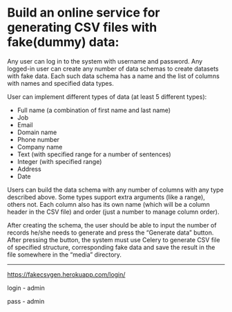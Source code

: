 Build an online service for generating CSV files with fake(dummy) data:
=====
Any user can log in to the system with username and password.
Any logged-in user can create any number of data schemas to create datasets with fake data.
Each such data schema has a name and the list of columns with names and specified data types.


User can implement different types of data (at least 5 different types):

* Full name (a combination of first name and last name)
* Job
* Email
* Domain name
* Phone number
* Company name
* Text (with specified range for a number of sentences)
* Integer (with specified range)
* Address
* Date


Users can build the data schema with any number of columns with any type described above. Some types support extra arguments (like a range), others not.
Each column also has its own name (which will be a column header in the CSV file) and order (just a number to manage column order).


After creating the schema, the user should be able to input the number of records he/she needs to generate and press the “Generate data” button.
After pressing the button, the system must use Celery to generate CSV file of specified structure, corresponding fake data and save the result in the file somewhere in the “media” directory.

***

https://fakecsvgen.herokuapp.com/login/

login - admin

pass - admin
